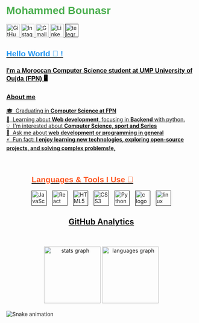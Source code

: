 <!-- Header Section -->
<h1 style="font-family: 'Arial', sans-serif; color: #4CAF50;">Mohammed Bounasr</h1>

<!-- Social Links Section -->
<div>
  <a href="https://github.com/MohammedBounasr" target="_blank">
    <img src="https://img.shields.io/static/v1?message=GitHub&logo=github&label=&color=000000&logoColor=white&style=for-the-badge" height="35" alt="GitHub logo" />
  </a>
  <a href="https://www.instagram.com/MohammedBounasr" target="_blank">
    <img src="https://img.shields.io/static/v1?message=Instagram&logo=instagram&label=&color=E4405F&logoColor=white&style=for-the-badge" height="35" alt="Instagram logo" />
  </a>
  <a href="mailto:mohammedbounasr2005@gmail.com" target="_blank">
    <img src="https://img.shields.io/static/v1?message=Gmail&logo=gmail&label=&color=D14836&logoColor=white&style=for-the-badge" height="35" alt="Gmail logo" />
  </a>
  <a href="https://www.linkedin.com/in/MohammedBounasr" target="_blank">
    <img src="https://img.shields.io/static/v1?message=LinkedIn&logo=linkedin&label=&color=0077B5&logoColor=white&style=for-the-badge" height="35" alt="LinkedIn logo" />
  </a>
  <a href="" target="_blank">
     <img src="https://img.shields.io/static/v1?message=Telegram&logo=telegram&label=&color=2CA5E0&logoColor=white&labelColor=&style=for-the-badge" height="35" alt="telegram logo"
  </a>
    
</div>

<!-- Introduction Section -->
<h2 style="font-family: 'Arial', sans-serif; color: #2196F3;">Hello World 👋 !</h2>
<h3 style="font-family: 'Arial', sans-serif; color: #000000;">I'm a Moroccan Computer Science student at UMP University of Oujda (FPN) 🖥️</h3>
<h3 class="heading-element" dir="auto">About me</h3>
<p dir="auto">🎓 &nbsp;Graduating in <strong>Computer Science at FPN</strong>
<br>🌱&nbsp; Learning about <strong>Web development</strong>, focusing in <strong>Backend</strong> with python.
<br>💡&nbsp; I'm interested about <strong>Computer Science, sport and Series</strong>
<br>💬&nbsp; Ask me about <strong>web development or programming in general</strong>
<br>⚡&nbsp; Fun fact: <strong>I enjoy learning new technologies, exploring open-source projects, and solving complex problems!e, </strong></p>
<!-- Technologies Section -->

<div style="display: flex; justify-content: space-around; flex-wrap: wrap; padding: 20px;">
  <!-- Technologies Section -->
<h2 style="font-family: 'Arial', sans-serif; color: #FF5722;">Languages & Tools I Use 🔧</h2>
<div style="display: flex; justify-content: center; flex-wrap: wrap; gap: 15px; align-items: center;">
  <img src="https://cdn.jsdelivr.net/gh/devicons/devicon/icons/javascript/javascript-original.svg" height="40" alt="JavaScript Logo" />
  <img src="https://cdn.jsdelivr.net/gh/devicons/devicon/icons/react/react-original.svg" height="40" alt="React Logo" />
  <img src="https://cdn.jsdelivr.net/gh/devicons/devicon/icons/html5/html5-original.svg" height="40" alt="HTML5 Logo" />
  <img src="https://cdn.jsdelivr.net/gh/devicons/devicon/icons/css3/css3-original.svg" height="40" alt="CSS3 Logo" />
  <img src="https://cdn.jsdelivr.net/gh/devicons/devicon/icons/python/python-original.svg" height="40" alt="Python Logo" />
  <img src="https://cdn.jsdelivr.net/gh/devicons/devicon/icons/c/c-original.svg" height="40" alt="c logo"  />
  <img src="https://cdn.jsdelivr.net/gh/devicons/devicon/icons/linux/linux-original.svg" height="40" alt="linux logo"  />
</div>
<div class="markdown-heading" dir="auto"><h2 class="heading-element" dir="auto">GitHub Analytics</h2><a id="user-content-github-analytics" class="anchor" aria-label="Permalink: GitHub Analytics" href="#github-analytics"><svg class="octicon octicon-link" viewBox="0 0 16 16" version="1.1" width="16" height="16" aria-hidden="true"></svg></a></div>
</div>
<!-- Stats Section -->
<div align="center">
  <img src="https://github-readme-stats.vercel.app/api?username=maurodesouza&hide_title=false&hide_rank=false&show_icons=true&include_all_commits=true&count_private=true&disable_animations=false&theme=dracula&locale=en&hide_border=false" height="150" alt="stats graph" />
  <img src="https://github-readme-stats.vercel.app/api/top-langs?username=maurodesouza&locale=en&hide_title=false&layout=compact&card_width=320&langs_count=5&theme=dracula&hide_border=false" height="150" alt="languages graph" />
</div>





<!-- Snake Animation -->
<br clear="both">

<img src="https://raw.githubusercontent.com/MohammedBounasr/MohammedBounasr/output/snake.svg" alt="Snake animation" />


<!--
**MohammedBounasr/MohammedBounasr** is a ✨ _special_ ✨ repository because its `README.md` (this file) appears on your GitHub profile.

Here are some ideas to get you started:

- 🔭 I’m currently working on ...
- 🌱 I’m currently learning ...
- 👯 I’m looking to collaborate on ...
- 🤔 I’m looking for help with ...
- 💬 Ask me about ...
- 📫 How to reach me: ...
- 😄 Pronouns: ...
- ⚡ Fun fact: ...
-->
